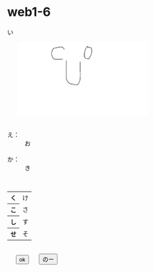 # web1-6


<!DOCTYPE html>
<html lang="ja">
  <head>
    <meta charset="UTF-8">
    <link rel="stylesheet" type="text/css" href="css/default.css">
    <title>あ</title>
  </head>
  <body>
    <article id="main">
      <p>い</p>
      <section class="pic">
        <img src="CU0.bmp" alt="う" width=300 class="photo">
        <dl class="explanation">
          <dt>え：</dt><dd>お</dd>
          <dt>か：</dt><dd>き</dd>
        </dl>
        <table id="ingredient">
          <tr><th>く</th><td>け</td></tr>
          <tr><th>こ</th><td>さ</td></tr>
          <tr><th>し</th><td>す</td></tr>
          <tr><th>せ</th><td>そ</td></tr>
        </table>
      </section>
      <input type="submit" value="ok" class="btn1">
      <input type="reset" value="のー" class="btn2">
    </article>
  </body>
</html>
